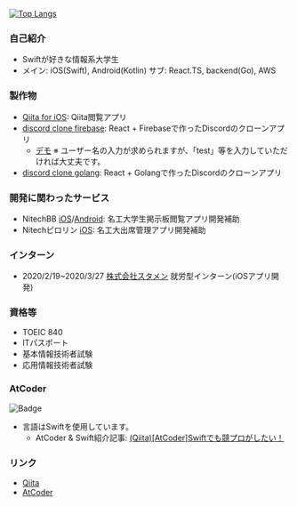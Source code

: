 [![Top Langs](https://github-readme-stats.vercel.app/api/top-langs/?username=kntkymt&layout=compact)](https://github.com/anuraghazra/github-readme-stats)

### 自己紹介
- Swiftが好きな情報系大学生
- メイン: iOS(Swift), Android(Kotlin) サブ: React.TS, backend(Go), AWS

### 製作物
- [Qiita for iOS](https://github.com/kntkymt/Qiita_for_iOS): Qiita閲覧アプリ
- [discord clone firebase](https://github.com/kntkymt/discord_clone_firebase): React + Firebaseで作ったDiscordのクローンアプリ
    - [デモ](https://discord-clone-36c89.web.app/)
    ※ ユーザー名の入力が求められますが、「test」等を入力していただければ大丈夫です。
- [discord clone golang](https://github.com/kntkymt/discord_clone_golang): React + Golangで作ったDiscordのクローンアプリ
    
### 開発に関わったサービス
- NitechBB [iOS](https://apps.apple.com/us/app/id1525858812)/[Android](https://play.google.com/store/apps/details?id=com.c0de_mattari.nitechbb): 名工大学生掲示板閲覧アプリ開発補助
- Nitechピロリン [iOS](https://apps.apple.com/us/app/id1449703640): 名工大出席管理アプリ開発補助

### インターン
- 2020/2/19~2020/3/27 [株式会社スタメン](https://stmn.co.jp/) 就労型インターン(iOSアプリ開発)

### 資格等
- TOEIC 840
- ITパスポート
- 基本情報技術者試験
- 応用情報技術者試験
    
### AtCoder

![Badge](https://cp-logo.vercel.app/atcoder/kntkymt)

- 言語はSwiftを使用しています。
    - AtCoder & Swift紹介記事: [(Qiita)[AtCoder]Swiftでも競プロがしたい！](https://qiita.com/kntkymt/items/4f02c6b90462f354de6d)

### リンク
- [Qiita](https://qiita.com/kntkymt)
- [AtCoder](https://atcoder.jp/users/kntkymt)
